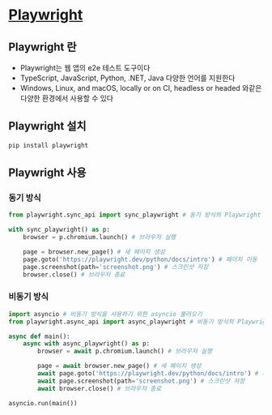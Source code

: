 # [Playwright](https://playwright.dev/python/docs/library)

## Playwright 란
- Playwright는 웹 앱의 e2e 테스트 도구이다
- TypeScript, JavaScript, Python, .NET, Java 다양한 언어를 지원한다
- Windows, Linux, and macOS, locally or on CI, headless or headed 와같은 다양한 환경에서 사용할 수 있다

## Playwright 설치
```bash
pip install playwright
```

## Playwright 사용

### 동기 방식
```python
from playwright.sync_api import sync_playwright # 동기 방식의 Playwright 불러오기

with sync_playwright() as p:
    browser = p.chromium.launch() # 브라우저 실행

    page = browser.new_page() # 새 페이지 생성
    page.goto('https://playwright.dev/python/docs/intro') # 페이지 이동
    page.screenshot(path='screenshot.png') # 스크린샷 저장
    browser.close() # 브라우저 종료
```

### 비동기 방식
```python
import asyncio # 비동기 방식을 사용하기 위한 asyncio 불러오기
from playwright.async_api import async_playwright # 비동기 방식의 Playwright 불러오기

async def main():
    async with async_playwright() as p:
        browser = await p.chromium.launch() # 브라우저 실행

        page = await browser.new_page() # 새 페이지 생성
        await page.goto('https://playwright.dev/python/docs/intro') # 페이지 이동
        await page.screenshot(path='screenshot.png') # 스크린샷 저장
        await browser.close() # 브라우저 종료

asyncio.run(main())
```